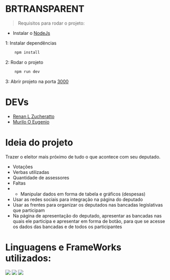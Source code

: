 # BRTRANSPARENT
> Requisitos para rodar o projeto:

- Instalar o [NodeJs](https://nodejs.org/en/download/)

1: Instalar dependências
```JavaScript
    npm install
```
2: Rodar o projeto
```JavaScript
    npm run dev
```

3: Abrir projeto na porta [3000](http://localhost:3000)

# DEVs
- [Renan L Zucheratto](https://github.com/renanzucheratto)
- [Murilo O Eugenio](https://github.com/muriloeugenio)

# Ideia do projeto
Trazer o eleitor mais próximo de tudo o que acontece com seu deputado.
- Votações
- Verbas utilizadas
- Quantidade de assessores
- Faltas
- - Manipular dados em forma de tabela e gráficos (despesas)
- Usar as redes sociais para integração na página do deputado
- Usar as frentes para organizar os deputados nas bancadas legislativas que participam
- Na página de apresentação do deputado, apresentar as bancadas nas quais ele participa e apresentar em forma de botão, para que se acesse os dados das bancadas e de todos os participantes

# Linguagens e FrameWorks utilizados:

<img src="https://badges.aleen42.com/src/react.svg"> <img src="https://badges.aleen42.com/src/typescript.svg"> <img src="https://badges.aleen42.com/src/node.svg">
